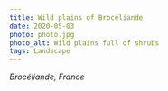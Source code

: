 ```yaml
---
title: Wild plains of Brocéliande
date: 2020-05-03
photo: photo.jpg
photo_alt: Wild plains full of shrubs
tags: Landscape
---
```


_Brocéliande, France_
